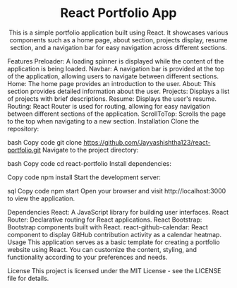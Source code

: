 <h1 align="center">React Portfolio App</h1>
<p align="center">This is a simple portfolio application built using React. It showcases various components such as a home page, about section, projects display, resume section, and a navigation bar for easy navigation across different sections.</p>
Features
Preloader: A loading spinner is displayed while the content of the application is being loaded.
Navbar: A navigation bar is provided at the top of the application, allowing users to navigate between different sections.
Home: The home page provides an introduction to the user.
About: This section provides detailed information about the user.
Projects: Displays a list of projects with brief descriptions.
Resume: Displays the user's resume.
Routing: React Router is used for routing, allowing for easy navigation between different sections of the application.
ScrollToTop: Scrolls the page to the top when navigating to a new section.
Installation
Clone the repository:

bash
Copy code
git clone https://github.com/Jayvashishtha123/react-portfolio.git
Navigate to the project directory:

bash
Copy code
cd react-portfolio
Install dependencies:

Copy code
npm install
Start the development server:

sql
Copy code
npm start
Open your browser and visit http://localhost:3000 to view the application.

Dependencies
React: A JavaScript library for building user interfaces.
React Router: Declarative routing for React applications.
React Bootstrap: Bootstrap components built with React.
react-github-calendar: React component to display GitHub contribution activity as a calendar heatmap.
Usage
This application serves as a basic template for creating a portfolio website using React. You can customize the content, styling, and functionality according to your preferences and needs.

License
This project is licensed under the MIT License - see the LICENSE file for details.